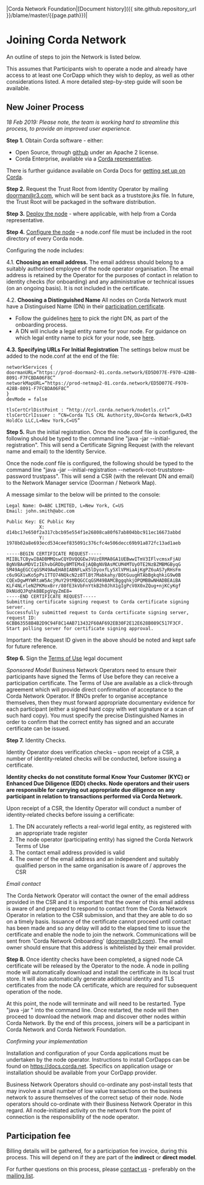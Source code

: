 |Corda Network Foundation|[Document history]({{ site.github.repository_url }}/blame/master/{{page.path}})|

Joining Corda Network
=====================

An outline of steps to join the Network is listed below. 

This assumes that Participants wish to operate a node and already have access to at least one CorDapp which they wish to deploy, as well as other considerations listed. A more detailed step-by-step guide will soon be available.

New Joiner Process 
------------------

*18 Feb 2019: Please note, the team is working hard to streamline this process, to provide an improved user experience.*

**Step 1.** Obtain Corda software - either: 
* Open Source, through [github](https://github.com/corda) under an Apache 2 license. 
* Corda Enterprise, available via a [Corda representative](https://www.r3.com/corda-enterprise-download/).

There is further guidance available on Corda Docs for [getting set up on Corda](https://docs.corda.net/getting-set-up.html).

**Step 2.** Request the Trust Root from Identity Operator by mailing doorman@r3.com, which will be sent back as a truststore.jks file. In future, the Trust Root will be packaged in the software distribution.

**Step 3.** [Deploy the node](https://docs.corda.net/deploying-a-node.html) - where applicable, with help from a Corda 
representative. 

**Step 4.** [Configure the node](https://docs.corda.net/corda-configuration-file.html) – a node.conf file must be included in the root directory of every Corda node. 

Configuring the node includes: 

4.1. **Choosing an email address.** The email address should belong to a suitably authorised employee of the node operator organisation. The email address is retained by the Operator for the purposes of contact in relation to identity checks (for onboarding) and any administrative or technical issues (on an ongoing basis). It is not included in the certificate. 

4.2. **Choosing a Distinguished Name** 
All nodes on Corda Network must have a Distinguised Name (DN) in their [participation certificate](https://docs.corda.net/corda-network/index.html#identity-service).
* Follow the guidelines [here](https://corda.network/participation/distinguishedname.html) to pick the right DN, as part of the onboarding process.
* A DN will include a legal entity name for your node. For guidance on which legal entity name to pick for your node, see [here](https://corda.network/participation/legalentity.html).

**4.3. Specifying URLs For Initial Registration**
The settings below must be added to the node.conf at the end of the file:

```
networkServices {
doormanURL=“https://prod-doorman2-01.corda.network/ED5D077E-F970-428B-8091-F7FCBDA06F8C”
networkMapURL=“https://prod-netmap2-01.corda.network/ED5D077E-F970-428B-8091-F7FCBDA06F8C”
}
devMode = false

tlsCertCrlDistPoint : “http://crl.corda.network/nodetls.crl”
tlsCertCrlIssuer : “CN=Corda TLS CRL Authority,OU=Corda Network,O=R3 HoldCo LLC,L=New York,C=US”
```

**Step 5.** Run the initial registration. 
Once the node.conf file is configured, the following should be typed to the command line 
"java -jar <corda jar file> --initial-registration". This will send a Certificate Signing Request (with the relevant 
name and email) to the Identity Service.

Once the node.conf file is configured, the following should be typed to the command line "java -jar <corda jar file> --initial-registration --network-root-truststore-password trustpass". This will send a CSR (with the relevant DN and email) to the Network Manager service (Doorman / Network Map). 

A message similar to the below will be printed to the console:

```
Legal Name: O=ABC LIMITED, L=New York, C=US
Email: john.smith@abc.com

Public Key: EC Public Key
            X: d14bc17e650f2a317cbcb95e554f1e26808ca80f67ab804bbc911ec16673abbd
            Y: 1978b02a8e693ecd534ceef835091c376cfc4e506decc69b91a872fc13ad1aeb

-----BEGIN CERTIFICATE REQUEST-----
MIIBLTCBywIBADBMMQswCQYDVQQGEwJVUzERMA8GA1UEBwwITmV3IFlvcmsxFjAU
BgNVBAoMDVIzIEhvbGRDbyBMTEMxEjAQBgNVBAsMCUM4MTUyOTE2NzBZMBMGByqG
SM49AgEGCCqGSM49AwEHA0IABNFLwX5lDyoxfLy5XlVPHiaAjKgPZ6uAS7yRHsFm
c6u9GXiwKo5pPs1TTO74NQkcN2z8TlBt7Mabkahy/BOtGuugHTAbBgkqhkiG9w0B
CQExDgwMYWRtaW5AcjMuY29tMBQGCCqGSM49BAMCBggqhkjOPQMBBwNHADBEAiBA
KLF4NLrleNZPKMoxBrr/80fE3kVbFnYtkB2h0JhX1gIgPcV0X0xZQug+njKCyKgf
DkNUdQJPqhkBBEpgVqyZmE8=
-----END CERTIFICATE REQUEST-----
Submitting certificate signing request to Corda certificate signing server.
Successfully submitted request to Corda certificate signing server, request ID: 6CBB63558B4B2D9C94F8C14AB713432F60AF692EB30F2E12E628B089C517F3CF.
Start polling server for certificate signing approval.
```

Important: the Request ID given in the above should be noted and kept safe for future reference. 

**Step 6.** Sign the [Terms of Use](https://corda.network/participation/terms-of-use.html) legal document

*Sponsored Model*
Business Network Operators need to ensure their participants have signed the Terms of Use before they can receive a participation certificate. The Terms of Use are available as a click-through agreement which will provide direct confirmation of acceptance to the Corda Network Operator. If BNOs prefer to organise acceptance themselves, then they must forward appropriate documentary evidence for each participant (either a signed hard copy with wet signature or a scan of such hard copy). You must specify the precise Distinguished Names in order to confirm that the correct entity has signed and an accurate certificate can be issued.

**Step 7.** Identity Checks.

Identity Operator does verification checks – upon receipt of a CSR, a number of identity-related checks will be conducted, before issuing a certificate. 

**Identity checks do not constitute formal Know Your Customer (KYC) or Enhanced Due Diligence (EDD) checks. Node operators 
and their users are responsible for carrying out appropriate due diligence on any participant in relation to transactions 
performed via Corda Network.**

Upon receipt of a CSR, the Identity Operator will conduct a number of identity-related checks before issuing a certificate:
1.	The DN accurately reflects a real-world legal entity, as registered with an appropriate trade register
2.	The node operator (participating entity) has signed the Corda Network Terms of Use
3.	The contact email address provided is valid
4.	The owner of the email address and an independent and suitably qualified person in the same organisation is aware of / approves the CSR


*Email contact*

The Corda Network Operator will contact the owner of the email address provided in the CSR and it is important that the owner of this email address is aware of and prepared to respond to contact from the Corda Network Operator in relation to the CSR submission, and that they are able to do so on a timely basis. Issuance of the certificate cannot proceed until contact has been made and so any delay will add to the elapsed time to issue the certificate and enable the node to join the network.
Communications will be sent from 'Corda Network Onboarding' (doorman@r3.com). The email owner should ensure that this address is whitelisted by their email provider. 


**Step 8.** Once identity checks have been completed, a signed node CA certificate will be released by the Operator to the 
node. A node in polling mode will automatically download and install the certificate in its local trust store. It will 
also automatically generate additional identity and TLS certificates from the node CA certificate, which are required 
for subsequent operation of the node. 

At this point, the node will terminate and will need to be restarted. Type "java -jar <corda jar file>" into the command 
line. Once restarted, the node will then proceed to download the network map and discover other nodes within Corda Network. By the end of this process, joiners will be a participant in Corda Network and Corda Network Foundation. 

*Confirming your implementation*

Installation and configuration of your Corda applications must be undertaken by the node operator. Instructions to install CorDapps can be found on https://docs.corda.net. Specifics on application usage or installation should be available from your CorDapp provider.

Business Network Operators should co-ordinate any post-install tests that may involve a small number of low value transactions on the business network to assure themselves of the correct setup of their node. Node operators should co-ordinate with their Business Network Operator in this regard. All node-initiated activity on the network from the point of connection is the responsibility of the node operator.

Participation fee 
------------------

Billing details will be gathered, for a participation fee invoice, during this process. This will depend on if they are part of the **indirect** or **direct model**.

For further questions on this process, please [contact us](../about/contact.html) - preferably on the [mailing list](https://groups.io/g/corda-network).
